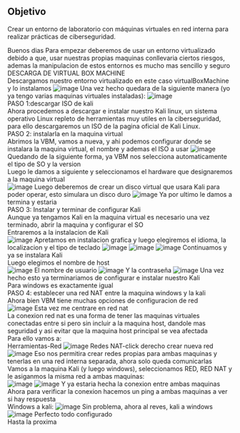 ##  Objetivo
Crear un entorno de laboratorio con máquinas virtuales en red interna para realizar prácticas de ciberseguridad.

Buenos dias
Para empezar deberemos de usar un entorno virtualizado debido a que, usar nuestras propias maquinas conllevaria ciertos riesgos, ademas la manipulacion de estos entornos es mucho mas sencillo
y seguro  
DESCARGA DE VIRTUAL BOX MACHINE  
Descargamos nuestro entorno virtualizado en este caso virtualBoxMachine y lo instalamos
![image](https://github.com/user-attachments/assets/b3350700-b07a-4be0-a68b-97501025da38)
Una vez hecho quedara de la siguiente manera (yo ya tengo varias maquinas virtuales instaladas):
![image](https://github.com/user-attachments/assets/ee607884-edcb-4512-bd36-8a789098f2e7)  
PASO 1:descargar ISO de kali  
Ahora procedemos a descargar e instalar nuestro Kali linux, un sistema operativo Linux repleto de herramientas muy utiles en la ciberseguridad, para ello descargaremos un ISO
de la pagina oficial de Kali Linux.  
PASO 2: instalarla en la maquina virtual  
Abrimos la VBM, vamos a nueva, y ahi podemos configurar donde se instalara la maquina virtual, el nombre y ademas el ISO a usar
![image](https://github.com/user-attachments/assets/a6e8f183-5f79-472c-abf8-3ff55ba69755)
Quedando de la siguiente forma, ya VBM nos selecciona automaticamente el tipo de SO y la version  
Luego le damos a siguiente y seleccionamos el hardware que designaremos a la maquina virtual  
![image](https://github.com/user-attachments/assets/aa0060f7-0cc4-47ff-92c0-a208e58570b1)
Luego deberemos de crear un disco virtual que usara Kali para poder operar, esto simulara un disco duro
![image](https://github.com/user-attachments/assets/52123661-64c5-46b5-80d4-8ea120083861)
Ya por ultimo le damos a termina y estaria  
PASO 3: Instalar y terminar de configurar Kali  
Aunque ya tengamos Kali en la maquina virtual es necesario una vez terminado, abrir la maquina y configurar el SO  
Entraremos a la instalacion de Kali  
![image](https://github.com/user-attachments/assets/88b593fb-29bf-4389-9a22-535f7555878d)
Apretamos en instalacion grafica y luego elegiremos el idioma, la localizacion y el tipo de teclado
![image](https://github.com/user-attachments/assets/eb084641-3cbe-4613-96ee-4a214f27e772)
![image](https://github.com/user-attachments/assets/5d8adf64-b56c-4e11-8515-366bd3e283e7)
![image](https://github.com/user-attachments/assets/1ec7545a-a5d6-4ba5-b810-fedf9396656a)
Continuamos y ya se instalara Kali  
Luego elegimos el nombre de host  
![image](https://github.com/user-attachments/assets/4c86b641-26c8-4470-a12b-9bcfa6e7c228)
El nombre de usuario
![image](https://github.com/user-attachments/assets/d8ff1824-d30f-4e52-82ab-a884092d320a)
Y la contraseña
![image](https://github.com/user-attachments/assets/870b963d-7e36-46e8-befc-93057bbc1d16)
Una vez hecho esto ya terminariamos de configurar e instalar nuestro Kali  
Para windows es exactamente igual  
PASO 4: establecer una red NAT entre la maquina windows y la kali  
Ahora bien VBM tiene muchas opciones de configuracion de red  
![image](https://github.com/user-attachments/assets/46cf469c-074f-4623-9fc3-c4a328a0f3b0)
Esta vez me centrare en red nat   
La conexion red nat es una forma de tener las maquinas virtuales conectadas entre si pero sin incluir a la maquina host, dandole mas seguridad y asi evitar que la maquina host principal se vea afectada  
Para ello vamos a:  
Herramientas-Red
![image](https://github.com/user-attachments/assets/a434b416-5479-4a2f-9414-01c2f15c5509)
Redes NAT-click derecho crear nueva red
![image](https://github.com/user-attachments/assets/a287134f-e655-404b-aa97-7a3d845f05ea)
Eso nos permitira crear redes propias para ambas maquinas y tenerlas en una red interna separada, ahora solo queda comunicarlas  
Vamos a la maquina Kali (y luego windows), seleccionamos RED, RED NAT y le asiganmos la misma red a ambas maquinas:  
![image](https://github.com/user-attachments/assets/fd0ac798-18df-41ae-abb3-6db64de55bd0)
![image](https://github.com/user-attachments/assets/74a8586f-30bc-4eb2-bae8-9a7b9564be5c)
Y ya estaria hecha la conexion entre ambas maquinas  
Ahora para verificar la conexion hacemos un ping a ambas maquinas a ver si hay respuesta  
Windows a kali:
![image](https://github.com/user-attachments/assets/bc8a47f0-7b05-4f82-b76e-ce57dd922da9)
Sin problema, ahora al reves, kali a windows
![image](https://github.com/user-attachments/assets/4991db6d-a082-4ced-82a6-b2caf00ddaa1)
Perfecto todo configurado  
Hasta la proxima









